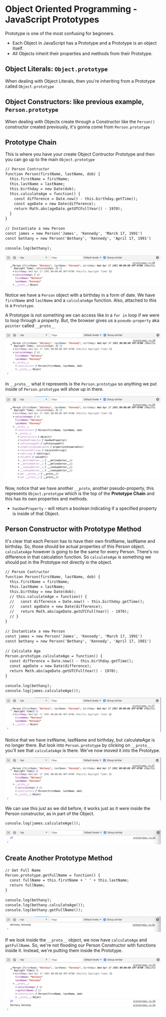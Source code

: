 # Object Oriented Programming - JavaScript Prototypes

Prototype is one of the most confusing for beginners. 

* Each Object in JavaScript has a Prototype and a Prototype is an object itself.
* All Objects inherit their properties and methods from their Prototype.

## Object Literals: ```Object.prototype```

When dealing with Object Literals, then you're inheriting from a Prototype called ```Object.prototype```

## Object Constructors: like previous example, ```Person.prototype```

When dealing with Objects create through a Constructor like the ```Person()``` constructor created previously, it's gonna come from ```Person.prototype```

## Prototype Chain

This is where you have your create Object Contructor Prototype and then you can go up to the main ```Object.prototype```

```
// Person Contructor
function Person(firstName, lastName, dob) {
  this.firstName = firstName;
  this.lastName = lastName;
  this.birthday = new Date(dob);
  this.calculateAge = function() {
    const difference = Date.now() - this.birthday.getTime();
    const ageDate = new Date(difference);
    return Math.abs(ageDate.getUTCFullYear() - 1970);
  }
}

// Instantiate a new Person
const james = new Person('James', 'Kennedy', 'March 17, 1991')
const bethany = new Person('Bethany', 'Kennedy', 'April 17, 1991')

console.log(bethany);
```

<kbd>![alt text](img/persconst.png "screenshot")</kbd>

Notice we have a ```Person``` object with a birthday in a form of date. We have ```firstName``` and ```lastName``` and a ```calculateAge``` function. Also, attached to this is a ```Prototype```.

A Prototype is not something we can access like in a ```for in``` loop if we were to loop through a property. But, the browser gives us a ```pseudo-property``` aka ```pointer``` called ```__proto__```

<kbd>![alt text](img/proto00.png "screenshot")</kbd>

In ```__proto__``` what it represents is the ```Person.prototype``` so anything we put inside of ```Person.prototype``` will show up in there.

<kbd>![alt text](img/proto01.png "screenshot")</kbd>

Now, notice that we have another ```__proto```, another pseudo-property, this represents ```Object.prototype``` which is the top of the **Prototype Chain** and this has its own properties and methods.

* ```hasOwnProperty``` - will return a boolean indicating if a specified property is inside of that Object.

## Person Constructor with Prototype Method

It's clear that each Person has to have their own firstName, lastName and birthday. So, those should be actual properties of this Person object. ```calculateAge``` however is going to be the same for every Person. There's no difference in that calculation function. So ```calculateAge``` is something we should put in the Prototype not directly in the object.

```
// Person Contructor
function Person(firstName, lastName, dob) {
  this.firstName = firstName;
  this.lastName = lastName;
  this.birthday = new Date(dob);
  // this.calculateAge = function() {
  //   const difference = Date.now() - this.birthday.getTime();
  //   const ageDate = new Date(difference);
  //   return Math.abs(ageDate.getUTCFullYear() - 1970);
  // }
}

// Instantiate a new Person
const james = new Person('James', 'Kennedy', 'March 17, 1991')
const bethany = new Person('Bethany', 'Kennedy', 'April 17, 1991')

// Calculate Age
Person.prototype.calculateAge = function() {
  const difference = Date.now() - this.birthday.getTime();
  const ageDate = new Date(difference);
  return Math.abs(ageDate.getUTCFullYear() - 1970);
}

console.log(bethany);
console.log(james.calculateAge());
```

<kbd>![alt text](img/calc00.png "screenshot")</kbd>

Notice that we have irstName, lastName and birthday, but calculateAge is no longer there. But look into ```Person.prototype``` by clicking on ```__proto__``` you'll see that ```calculateAge``` is there. We've now moved it into the Prototype.

<kbd>![alt text](img/calc01.png "screenshot")</kbd>

We can use this just as we did before, it works just as it were inside the Person constructor, as in part of the Object.

```
console.log(james.calculateAge());
```

<kbd>![alt text](img/calcage.png "screenshot")</kbd>

## Create Another Prototype Method

```
// Get Full Name
Person.prototype.getFullName = function() {
  const fullName = this.firstName + ' ' + this.lastName;
  return fullName;
}

console.log(bethany);
console.log(bethany.calculateAge());
console.log(bethany.getFullName());
```

<kbd>![alt text](img/fullname.png "screenshot")</kbd>

If we look inside the ```__proto__``` object, we now have ```calculateAge``` and ```getFullName```. So, we're not flooding our Person Constructor with functions inside it. Instead, we're putting them inside the Prototype.

<kbd>![alt text](img/fullnameproto.png "screenshot")</kbd>